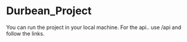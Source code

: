 # Durbean_Project

You can run the project in your local machine.
For the api.. use /api and follow the links.

